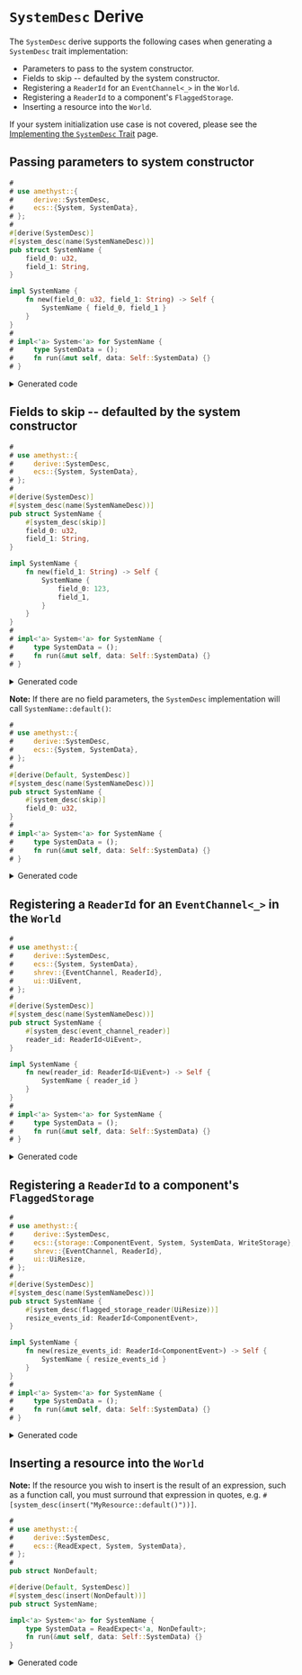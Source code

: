 # `SystemDesc` Derive

The `SystemDesc` derive supports the following cases when generating a `SystemDesc` trait implementation:

- Parameters to pass to the system constructor.
- Fields to skip -- defaulted by the system constructor.
- Registering a `ReaderId` for an `EventChannel<_>` in the `World`.
- Registering a `ReaderId` to a component's `FlaggedStorage`.
- Inserting a resource into the `World`.

If your system initialization use case is not covered, please see the
[Implementing the `SystemDesc` Trait] page.

## Passing parameters to system constructor

```rust ,edition2018,no_run,noplaypen
#
# use amethyst::{
#     derive::SystemDesc,
#     ecs::{System, SystemData},
# };
#
#[derive(SystemDesc)]
#[system_desc(name(SystemNameDesc))]
pub struct SystemName {
    field_0: u32,
    field_1: String,
}

impl SystemName {
    fn new(field_0: u32, field_1: String) -> Self {
        SystemName { field_0, field_1 }
    }
}
#
# impl<'a> System<'a> for SystemName {
#     type SystemData = ();
#     fn run(&mut self, data: Self::SystemData) {}
# }
```

<details>
<summary>Generated code</summary>

```rust ,edition2018,no_run,noplaypen
#
# use amethyst::{
#     derive::SystemDesc,
#     ecs::{System, SystemData},
# };
#
# pub struct SystemName {
#     field_0: u32,
#     field_1: String,
# }
#
# impl SystemName {
#     fn new(field_0: u32, field_1: String) -> Self {
#         SystemName { field_0, field_1 }
#     }
# }
#
# impl<'a> System<'a> for SystemName {
#     type SystemData = ();
#     fn run(&mut self, data: Self::SystemData) {}
# }
#
/// Builds a `SystemName`.
#[derive(Default, Debug)]
pub struct SystemNameDesc {
    field_0: u32,
    field_1: String,
}

impl SystemNameDesc {
    fn new(field_0: u32, field_1: String) -> Self {
        SystemNameDesc { field_0, field_1 }
    }
}

impl<'a, 'b> ::amethyst::core::SystemDesc<'a, 'b, SystemName> for SystemNameDesc {
    fn build(self, world: &mut ::amethyst::ecs::World) -> SystemName {
        <SystemName as ::amethyst::ecs::System<'_>>::SystemData::setup(world);

        SystemName::new(self.field_0, self.field_1)
    }
}
```

</details>

## Fields to skip -- defaulted by the system constructor

```rust ,edition2018,no_run,noplaypen
#
# use amethyst::{
#     derive::SystemDesc,
#     ecs::{System, SystemData},
# };
#
#[derive(SystemDesc)]
#[system_desc(name(SystemNameDesc))]
pub struct SystemName {
    #[system_desc(skip)]
    field_0: u32,
    field_1: String,
}

impl SystemName {
    fn new(field_1: String) -> Self {
        SystemName {
            field_0: 123,
            field_1,
        }
    }
}
#
# impl<'a> System<'a> for SystemName {
#     type SystemData = ();
#     fn run(&mut self, data: Self::SystemData) {}
# }
```

<details>
<summary>Generated code</summary>

```rust ,edition2018,no_run,noplaypen
#
# use amethyst::{
#     derive::SystemDesc,
#     ecs::{System, SystemData},
# };
#
# pub struct SystemName {
#     field_0: u32,
#     field_1: String,
# }
#
# impl SystemName {
#     fn new(field_1: String) -> Self {
#         SystemName { field_0: 123, field_1 }
#     }
# }
#
# impl<'a> System<'a> for SystemName {
#     type SystemData = ();
#     fn run(&mut self, data: Self::SystemData) {}
# }
#
/// Builds a `SystemName`.
#[derive(Default, Debug)]
pub struct SystemNameDesc {
    field_1: String,
}

impl SystemNameDesc {
    fn new(field_1: String) -> Self {
        SystemNameDesc { field_1 }
    }
}

impl<'a, 'b> ::amethyst::core::SystemDesc<'a, 'b, SystemName> for SystemNameDesc {
    fn build(self, world: &mut ::amethyst::ecs::World) -> SystemName {
        <SystemName as ::amethyst::ecs::System<'_>>::SystemData::setup(world);

        SystemName::new(self.field_1)
    }
}
```

</details>

**Note:** If there are no field parameters, the `SystemDesc` implementation
will call  `SystemName::default()`:

```rust ,edition2018,no_run,noplaypen
#
# use amethyst::{
#     derive::SystemDesc,
#     ecs::{System, SystemData},
# };
#
#[derive(Default, SystemDesc)]
#[system_desc(name(SystemNameDesc))]
pub struct SystemName {
    #[system_desc(skip)]
    field_0: u32,
}
#
# impl<'a> System<'a> for SystemName {
#     type SystemData = ();
#     fn run(&mut self, data: Self::SystemData) {}
# }
```

<details>
<summary>Generated code</summary>

```rust ,edition2018,no_run,noplaypen
#
# use amethyst::{
#     derive::SystemDesc,
#     ecs::{System, SystemData},
# };
#
# #[derive(Default)]
# pub struct SystemName {
#     field_0: u32,
# }
#
# impl<'a> System<'a> for SystemName {
#     type SystemData = ();
#     fn run(&mut self, data: Self::SystemData) {}
# }
#
/// Builds a `SystemName`.
#[derive(Debug)]
pub struct SystemNameDesc {}

impl Default for SystemNameDesc {
    fn default() -> Self {
        SystemNameDesc {}
    }
}

impl<'a, 'b> ::amethyst::core::SystemDesc<'a, 'b, SystemName> for SystemNameDesc {
    fn build(self, world: &mut ::amethyst::ecs::World) -> SystemName {
        <SystemName as ::amethyst::ecs::System<'_>>::SystemData::setup(world);

        SystemName::default()
    }
}
```

</details>

## Registering a `ReaderId` for an `EventChannel<_>` in the `World`

```rust ,edition2018,no_run,noplaypen
#
# use amethyst::{
#     derive::SystemDesc,
#     ecs::{System, SystemData},
#     shrev::{EventChannel, ReaderId},
#     ui::UiEvent,
# };
#
#[derive(SystemDesc)]
#[system_desc(name(SystemNameDesc))]
pub struct SystemName {
    #[system_desc(event_channel_reader)]
    reader_id: ReaderId<UiEvent>,
}

impl SystemName {
    fn new(reader_id: ReaderId<UiEvent>) -> Self {
        SystemName { reader_id }
    }
}
#
# impl<'a> System<'a> for SystemName {
#     type SystemData = ();
#     fn run(&mut self, data: Self::SystemData) {}
# }
```

<details>
<summary>Generated code</summary>

```rust ,edition2018,no_run,noplaypen
#
# use amethyst::{
#     derive::SystemDesc,
#     ecs::{System, SystemData},
#     shrev::{EventChannel, ReaderId},
#     ui::UiEvent,
# };
#
# pub struct SystemName {
#     reader_id: ReaderId<UiEvent>,
# }
#
# impl SystemName {
#     fn new(reader_id: ReaderId<UiEvent>) -> Self {
#         SystemName { reader_id }
#     }
# }
#
# impl<'a> System<'a> for SystemName {
#     type SystemData = ();
#     fn run(&mut self, data: Self::SystemData) {}
# }
#
/// Builds a `SystemName`.
#[derive(Debug)]
pub struct SystemNameDesc;

impl Default for SystemNameDesc {
    fn default() -> Self {
        SystemNameDesc {}
    }
}

impl<'a, 'b> ::amethyst::core::SystemDesc<'a, 'b, SystemName> for SystemNameDesc {
    fn build(self, world: &mut ::amethyst::ecs::World) -> SystemName {
        <SystemName as ::amethyst::ecs::System<'_>>::SystemData::setup(world);

        let reader_id = world.fetch_mut::<EventChannel<UiEvent>>().register_reader();

        SystemName::new(reader_id)
    }
}
```

</details>

## Registering a `ReaderId` to a component's `FlaggedStorage`

```rust ,edition2018,no_run,noplaypen
#
# use amethyst::{
#     derive::SystemDesc,
#     ecs::{storage::ComponentEvent, System, SystemData, WriteStorage},
#     shrev::{EventChannel, ReaderId},
#     ui::UiResize,
# };
#
#[derive(SystemDesc)]
#[system_desc(name(SystemNameDesc))]
pub struct SystemName {
    #[system_desc(flagged_storage_reader(UiResize))]
    resize_events_id: ReaderId<ComponentEvent>,
}

impl SystemName {
    fn new(resize_events_id: ReaderId<ComponentEvent>) -> Self {
        SystemName { resize_events_id }
    }
}
#
# impl<'a> System<'a> for SystemName {
#     type SystemData = ();
#     fn run(&mut self, data: Self::SystemData) {}
# }
```

<details>
<summary>Generated code</summary>

```rust ,edition2018,no_run,noplaypen
#
# use amethyst::{
#     derive::SystemDesc,
#     ecs::{storage::ComponentEvent, System, SystemData, WriteStorage},
#     shrev::{EventChannel, ReaderId},
#     ui::UiResize,
# };
#
# pub struct SystemName {
#     resize_events_id: ReaderId<ComponentEvent>,
# }
#
# impl SystemName {
#     fn new(resize_events_id: ReaderId<ComponentEvent>) -> Self {
#         SystemName { resize_events_id }
#     }
# }
#
# impl<'a> System<'a> for SystemName {
#     type SystemData = ();
#     fn run(&mut self, data: Self::SystemData) {}
# }
#
/// Builds a `SystemName`.
#[derive(Debug)]
pub struct SystemNameDesc;

impl Default for SystemNameDesc {
    fn default() -> Self {
        SystemNameDesc {}
    }
}

impl<'a, 'b> ::amethyst::core::SystemDesc<'a, 'b, SystemName> for SystemNameDesc {
    fn build(self, world: &mut ::amethyst::ecs::World) -> SystemName {
        <SystemName as ::amethyst::ecs::System<'_>>::SystemData::setup(world);

        let resize_events_id = WriteStorage::<UiResize>::fetch(&world).register_reader();

        SystemName::new(resize_events_id)
    }
}
```

</details>

## Inserting a resource into the `World`

**Note:** If the resource you wish to insert is the result of an expression,
such as a function call, you must surround that expression in quotes, e.g.
`#[system_desc(insert("MyResource::default()"))]`.

```rust ,edition2018,no_run,noplaypen
#
# use amethyst::{
#     derive::SystemDesc,
#     ecs::{ReadExpect, System, SystemData},
# };
#
pub struct NonDefault;

#[derive(Default, SystemDesc)]
#[system_desc(insert(NonDefault))]
pub struct SystemName;

impl<'a> System<'a> for SystemName {
    type SystemData = ReadExpect<'a, NonDefault>;
    fn run(&mut self, data: Self::SystemData) {}
}
```

<details>
<summary>Generated code</summary>

```rust ,edition2018,no_run,noplaypen
#
# use amethyst::{
#     derive::SystemDesc,
#     ecs::{ReadExpect, System, SystemData},
# };
#
# pub struct NonDefault;
#
# #[derive(Default)]
# pub struct SystemName;
#
# impl<'a> System<'a> for SystemName {
#     type SystemData = ReadExpect<'a, NonDefault>;
#     fn run(&mut self, data: Self::SystemData) {}
# }
#
/// Builds a `SystemName`.
#[derive(Debug)]
pub struct SystemNameDesc;

impl Default for SystemNameDesc {
    fn default() -> Self {
        SystemNameDesc {}
    }
}

impl<'a, 'b> ::amethyst::core::SystemDesc<'a, 'b, SystemName> for SystemNameDesc {
    fn build(self, world: &mut ::amethyst::ecs::World) -> SystemName {
        <SystemName as ::amethyst::ecs::System<'_>>::SystemData::setup(world);

        world.insert(NonDefault);

        SystemName::default()
    }
}
```

[implementing the `systemdesc` trait]: ./implementing_the_system_desc_trait.html
